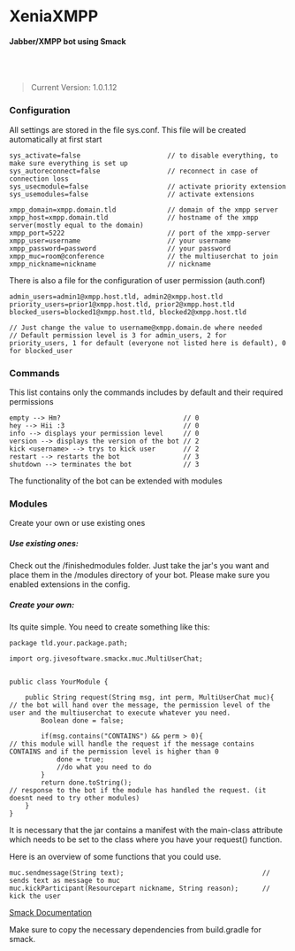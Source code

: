 # XeniaXMPP
#### Jabber/XMPP bot using Smack
<br></br>
> Current Version: 1.0.1.12 
### Configuration
All settings are stored in the file sys.conf. This file will be created automatically at first start
```
sys_activate=false                      // to disable everything, to make sure everything is set up
sys_autoreconnect=false                 // reconnect in case of connection loss
sys_usecmodule=false                    // activate priority extension
sys_usemodules=false                    // activate extensions

xmpp_domain=xmpp.domain.tld             // domain of the xmpp server
xmpp_host=xmpp.domain.tld               // hostname of the xmpp server(mostly equal to the domain)
xmpp_port=5222                          // port of the xmpp-server
xmpp_user=username                      // your username
xmpp_password=password                  // your password
xmpp_muc=room@conference                // the multiuserchat to join
xmpp_nickname=nickname                  // nickname
```
There is also a file for the configuration of user permission (auth.conf)
```
admin_users=admin1@xmpp.host.tld, admin2@xmpp.host.tld
priority_users=prior1@xmpp.host.tld, prior2@xmpp.host.tld
blocked_users=blocked1@xmpp.host.tld, blocked2@xmpp.host.tld

// Just change the value to username@xmpp.domain.de where needed
// Default permission level is 3 for admin_users, 2 for priority_users, 1 for default (everyone not listed here is default), 0 for blocked_user
```
### Commands
This list contains only the commands includes by default and their required permissions
```
empty --> Hm?                               // 0
hey --> Hii :3                              // 0
info --> displays your permission level     // 0
version --> displays the version of the bot // 2
kick <username> --> trys to kick user       // 2
restart --> restarts the bot                // 3
shutdown --> terminates the bot             // 3
```
The functionality of the bot can be extended with modules
### Modules
Create your own or use existing ones
##### Use existing ones:
Check out the /finishedmodules folder. Just take the jar's you want and place them in the /modules directory of your bot. Please make sure you enabled extensions in the config.
##### Create your own:
Its quite simple. You need to create something like this:
```
package tld.your.package.path;

import org.jivesoftware.smackx.muc.MultiUserChat;


public class YourModule {

    public String request(String msg, int perm, MultiUserChat muc){     // the bot will hand over the message, the permission level of the user and the multiuserchat to execute whatever you need.
        Boolean done = false;

        if(msg.contains("CONTAINS") && perm > 0){                       // this module will handle the request if the message contains CONTAINS and if the permission level is higher than 0 
            done = true;
            //do what you need to do
        }
        return done.toString();                                         // response to the bot if the module has handled the request. (it doesnt need to try other modules)
    }
}
```
It is necessary that the jar contains a manifest with the main-class attribute which needs to be set to the class where you have your request() function.</p>
Here is an overview of some functions that you could use.
```
muc.sendmessage(String text);                                   // sends text as message to muc
muc.kickParticipant(Resourcepart nickname, String reason);      // kick the user
```
[Smack Documentation](http://download.igniterealtime.org/smack/docs/latest/documentation/)
<p>Make sure to copy the necessary dependencies from build.gradle for smack.</p>
